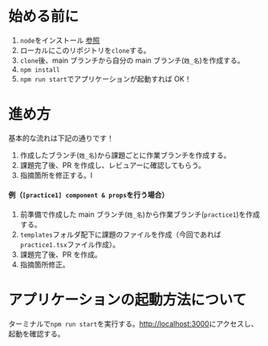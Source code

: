 # 始める前に

1. `node`をインストール [参照](https://pj100.esa.io/posts/4318)
2. ローカルにこのリポジトリを`clone`する。
3. `clone`後、main ブランチから自分の main ブランチ(`姓_名`)を作成する。
4. `npm install`
5. `npm run start`でアプリケーションが起動すれば OK！

# 進め方

基本的な流れは下記の通りです！

1. 作成したブランチ(`姓_名`)から課題ごとに作業ブランチを作成する。
2. 課題完了後、PR を作成し、レビュアーに確認してもらう。
3. 指摘箇所を修正する。l

#### 例（`[practice1] component & props`を行う場合）

1. 前準備で作成した main ブランチ(`姓_名`)から作業ブランチ(`practice1`)を作成する。
2. `templates`フォルダ配下に課題のファイルを作成（今回であれば`practice1.tsx`ファイル作成）。
3. 課題完了後、PR を作成。
4. 指摘箇所修正。

# アプリケーションの起動方法について

ターミナルで`npm run start`を実行する。[http://localhost:3000](http://localhost:3000)にアクセスし、起動を確認する。

